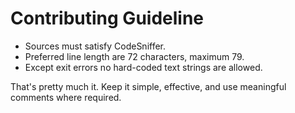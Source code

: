 # Contributing Guideline

- Sources must satisfy CodeSniffer.
- Preferred line length are 72 characters, maximum 79.
- Except exit errors no hard-coded text strings are allowed.

That's pretty much it. Keep it simple, effective, and use meaningful comments where required.
